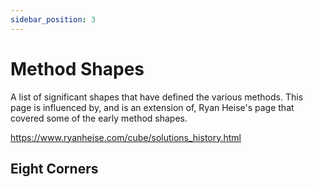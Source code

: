 ```yaml
---
sidebar_position: 3
---
```


# Method Shapes

A list of significant shapes that have defined the various methods. This page is influenced by, and is an extension of, Ryan Heise's page that covered some of the early method shapes.

https://www.ryanheise.com/cube/solutions_history.html

## Eight Corners

